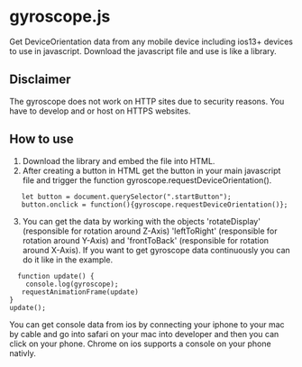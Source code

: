 # gyroscope.js
Get DeviceOrientation data from any mobile device including ios13+ devices to use in javascript.
Download the javascript file and use is like a library.

## Disclaimer
The gyroscope does not work on HTTP sites due to security reasons.
You have to develop and or host on HTTPS websites.

## How to use
1. Download the library and embed the file into HTML.
2. After creating a button in HTML get the button in your main javascript file and trigger the function gyroscope.requestDeviceOrientation().
```
   let button = document.querySelector(".startButton");
   button.onclick = function(){gyroscope.requestDeviceOrientation()};
```
3. You can get the data by working with the objects 'rotateDisplay' (responsible for rotation around Z-Axis) 'leftToRight' (responsible for rotation around Y-Axis) and 'frontToBack' (responsible for rotation around X-Axis). If you want to get gyroscope data continuously you can do it like in the example.

```
  function update() {
	console.log(gyroscope);
   requestAnimationFrame(update)
}
update();
```

You can get console data from ios by connecting your iphone to your mac by cable and go into safari on your mac into developer and then you can click on your phone. Chrome on ios supports a console on your phone nativly.
